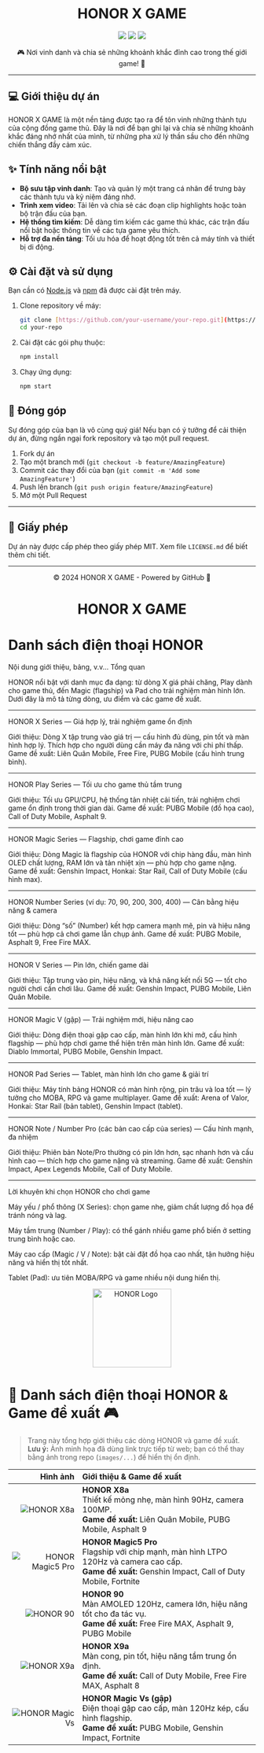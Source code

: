 

# <div align="center">HONOR X GAME</div>

<p align="center">
  <a href="#"><img src="https://img.shields.io/badge/version-1.0.0-blue.svg"></a>
  <a href="#"><img src="https://img.shields.io/badge/license-MIT-green.svg"></a>
  <a href="https://github.com/your-username/your-repo/stargazers"><img src="https://img.shields.io/github/stars/your-username/your-repo?style=social"></a>
</p>

<p align="center">
  🎮 Nơi vinh danh và chia sẻ những khoảnh khắc đỉnh cao trong thế giới game! 🚀
</p>

---

## 💻 Giới thiệu dự án

HONOR X GAME là một nền tảng được tạo ra để tôn vinh những thành tựu của cộng đồng game thủ. Đây là nơi để bạn ghi lại và chia sẻ những khoảnh khắc đáng nhớ nhất của mình, từ những pha xử lý thần sầu cho đến những chiến thắng đầy cảm xúc.

## ✨ Tính năng nổi bật

* **Bộ sưu tập vinh danh**: Tạo và quản lý một trang cá nhân để trưng bày các thành tựu và kỷ niệm đáng nhớ.
* **Trình xem video**: Tải lên và chia sẻ các đoạn clip highlights hoặc toàn bộ trận đấu của bạn.
* **Hệ thống tìm kiếm**: Dễ dàng tìm kiếm các game thủ khác, các trận đấu nổi bật hoặc thông tin về các tựa game yêu thích.
* **Hỗ trợ đa nền tảng**: Tối ưu hóa để hoạt động tốt trên cả máy tính và thiết bị di động.

## ⚙️ Cài đặt và sử dụng

Bạn cần có [Node.js](https://nodejs.org/en/) và [npm](https://www.npmjs.com/) đã được cài đặt trên máy.

1.  Clone repository về máy:
    ```sh
    git clone [https://github.com/your-username/your-repo.git](https://github.com/your-username/your-repo.git)
    cd your-repo
    ```
2.  Cài đặt các gói phụ thuộc:
    ```sh
    npm install
    ```
3.  Chạy ứng dụng:
    ```sh
    npm start
    ```

## 🤝 Đóng góp

Sự đóng góp của bạn là vô cùng quý giá! Nếu bạn có ý tưởng để cải thiện dự án, đừng ngần ngại fork repository và tạo một pull request.

1.  Fork dự án
2.  Tạo một branch mới (`git checkout -b feature/AmazingFeature`)
3.  Commit các thay đổi của bạn (`git commit -m 'Add some AmazingFeature'`)
4.  Push lên branch (`git push origin feature/AmazingFeature`)
5.  Mở một Pull Request

---

## 📜 Giấy phép

Dự án này được cấp phép theo giấy phép MIT. Xem file `LICENSE.md` để biết thêm chi tiết.

---

<p align="center">
  &copy; 2024 HONOR X GAME - Powered by GitHub 🚀
</p>

# <p align="center">HONOR X GAME</p>
# Danh sách điện thoại HONOR
Nội dung giới thiệu, bảng, v.v...
Tổng quan

HONOR nổi bật với danh mục đa dạng: từ dòng X giá phải chăng, Play dành cho game thủ, đến Magic (flagship) và Pad cho trải nghiệm màn hình lớn. Dưới đây là mô tả từng dòng, ưu điểm và các game đề xuất.


---

HONOR X Series — Giá hợp lý, trải nghiệm game ổn định

 Giới thiệu: Dòng X tập trung vào giá trị — cấu hình đủ dùng, pin tốt và màn hình hợp lý. Thích hợp cho người dùng cần máy đa năng với chi phí thấp.
Game đề xuất: Liên Quân Mobile, Free Fire, PUBG Mobile (cấu hình trung bình).


---

HONOR Play Series — Tối ưu cho game thủ tầm trung

 Giới thiệu: Tối ưu GPU/CPU, hệ thống tản nhiệt cải tiến, trải nghiệm chơi game ổn định trong thời gian dài.
Game đề xuất: PUBG Mobile (đồ họa cao), Call of Duty Mobile, Asphalt 9.


---

HONOR Magic Series — Flagship, chơi game đỉnh cao

 Giới thiệu: Dòng Magic là flagship của HONOR với chip hàng đầu, màn hình OLED chất lượng, RAM lớn và tản nhiệt xịn — phù hợp cho game nặng.
Game đề xuất: Genshin Impact, Honkai: Star Rail, Call of Duty Mobile (cấu hình max).


---

HONOR Number Series (ví dụ: 70, 90, 200, 300, 400) — Cân bằng hiệu năng & camera

 Giới thiệu: Dòng “số” (Number) kết hợp camera mạnh mẽ, pin và hiệu năng tốt — phù hợp cả chơi game lẫn chụp ảnh.
Game đề xuất: PUBG Mobile, Asphalt 9, Free Fire MAX.


---

HONOR V Series — Pin lớn, chiến game dài

 Giới thiệu: Tập trung vào pin, hiệu năng, và khả năng kết nối 5G — tốt cho người chơi cần chơi lâu.
Game đề xuất: Genshin Impact, PUBG Mobile, Liên Quân Mobile.


---

HONOR Magic V (gập) — Trải nghiệm mới, hiệu năng cao

 Giới thiệu: Dòng điện thoại gập cao cấp, màn hình lớn khi mở, cấu hình flagship — phù hợp chơi game thể hiện trên màn hình lớn.
Game đề xuất: Diablo Immortal, PUBG Mobile, Genshin Impact.


---

HONOR Pad Series — Tablet, màn hình lớn cho game & giải trí

 Giới thiệu: Máy tính bảng HONOR có màn hình rộng, pin trâu và loa tốt — lý tưởng cho MOBA, RPG và game multiplayer.
Game đề xuất: Arena of Valor, Honkai: Star Rail (bản tablet), Genshin Impact (tablet).


---

HONOR Note / Number Pro (các bản cao cấp của series) — Cấu hình mạnh, đa nhiệm

 Giới thiệu: Phiên bản Note/Pro thường có pin lớn hơn, sạc nhanh hơn và cấu hình cao — thích hợp cho game nặng và streaming.
Game đề xuất: Genshin Impact, Apex Legends Mobile, Call of Duty Mobile.


---

Lời khuyên khi chọn HONOR cho chơi game

Máy yếu / phổ thông (X Series): chọn game nhẹ, giảm chất lượng đồ họa để tránh nóng và lag.

Máy tầm trung (Number / Play): có thể gánh nhiều game phổ biến ở setting trung bình hoặc cao.

Máy cao cấp (Magic / V / Note): bật cài đặt đồ họa cao nhất, tận hưởng hiệu năng và hiển thị tốt nhất.

Tablet (Pad): ưu tiên MOBA/RPG và game nhiều nội dung hiển thị.


<p align="center">
  <img src="images/honor-logo.png" alt="HONOR Logo" width="160" />
</p>

# 📱 Danh sách điện thoại HONOR & Game đề xuất 🎮

> Trang này tổng hợp giới thiệu các dòng HONOR và game đề xuất.  
> **Lưu ý:** Ảnh minh họa đã dùng link trực tiếp từ web; bạn có thể thay bằng ảnh trong repo (`images/...`) để hiển thị ổn định.

| Hình ảnh | Giới thiệu & Game đề xuất |
|---:|:---|
| ![HONOR X8a](https://fdn2.gsmarena.com/vv/pics/honor/honor-x8a-1.jpg) | **HONOR X8a** <br> Thiết kế mỏng nhẹ, màn hình 90Hz, camera 100MP. <br> **Game đề xuất:** Liên Quân Mobile, PUBG Mobile, Asphalt 9 |
| ![HONOR Magic5 Pro](https://fdn2.gsmarena.com/vv/pics/honor/honor-magic5-pro-1.jpg) | **HONOR Magic5 Pro** <br> Flagship với chip mạnh, màn hình LTPO 120Hz và camera cao cấp. <br> **Game đề xuất:** Genshin Impact, Call of Duty Mobile, Fortnite |
| ![HONOR 90](https://fdn2.gsmarena.com/vv/pics/honor/honor-90-1.jpg) | **HONOR 90** <br> Màn AMOLED 120Hz, camera lớn, hiệu năng tốt cho đa tác vụ. <br> **Game đề xuất:** Free Fire MAX, Asphalt 9, PUBG Mobile |
| ![HONOR X9a](https://fdn2.gsmarena.com/vv/pics/honor/honor-x9a-1.jpg) | **HONOR X9a** <br> Màn cong, pin tốt, hiệu năng tầm trung ổn định. <br> **Game đề xuất:** Call of Duty Mobile, Free Fire MAX, Asphalt 8 |
| ![HONOR Magic Vs](https://fdn2.gsmarena.com/vv/pics/honor/honor-magic-vs-1.jpg) | **HONOR Magic Vs (gập)** <br> Điện thoại gập cao cấp, màn 120Hz kép, cấu hình flagship. <br> **Game đề xuất:** PUBG Mobile, Genshin Impact, Fortnite |



